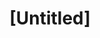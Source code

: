---
pid: NS193
title: "[Untitled]"
location_transcription: 
zipcode: '19125'
outside_phl: 
neighborhood: Fishtown,Kensington
age: 
age_range: 
instagram: 
image_file_name: NS_98.jpg
proposal_transcription: |-
  Filidelfia es belleza -
  algo q representa la belleza del norte:
  flores, jovenes estudiando, los patios, murales, etc.
topic: Environment,Neighborhoods,Philadelphia,Youth
topic_summary: 0, 0, 0, 0
type: 2D,Mural,Image
keywords_other: beauty, flowers
credit: Pablo Sosa
image_labels: 
twitter: 
facebook: 
permalink: "/monuments/ns193/"
layout: item-page
---